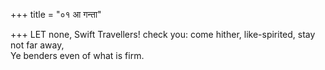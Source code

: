 +++
title = "०१ आ गन्ता"

+++
LET none, Swift Travellers! check you: come hither, like-spirited, stay not far away,  
     Ye benders even of what is firm.